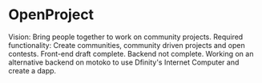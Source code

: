 # OpenProject

Vision: Bring people together to work on community projects.
Required functionality: Create communities, community driven projects and open contests. 
Front-end draft complete.
Backend not complete.
Working on an alternative backend on motoko to use Dfinity's Internet Computer and create a dapp.
